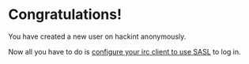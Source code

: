# Congratulations!
You have created a new user on hackint anonymously.

Now all you have to do is [configure your irc client to use SASL](connect#SASL_authentication) to log in.
